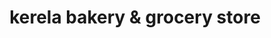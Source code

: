 ---
title: "kerela bakery & grocery store"
url: /kottayam/kerela-bakery-and-grocery-store/
shop: bakery
---